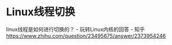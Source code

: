 # Linux线程切换











linux线程是如何进行切换的？ - 玩转Linux内核的回答 - 知乎
https://www.zhihu.com/question/23495675/answer/2373954246









